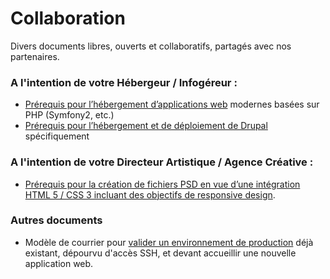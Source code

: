 Collaboration
=============

Divers documents libres, ouverts et collaboratifs, partagés avec nos partenaires.


### A l'intention de votre Hébergeur / Infogéreur :

* [Prérequis pour l’hébergement d’applications web](Prerequis-pour-l-hebergement-d-applications-web.md) modernes basées sur PHP (Symfony2, etc.)
* [Prérequis pour l’hébergement et de déploiement de Drupal](Prerequis-pour-le-deploiement-de-Drupal.md) spécifiquement

### A l'intention de votre Directeur Artistique / Agence Créative :

* [Prérequis pour la création de fichiers PSD en vue d’une intégration HTML 5 / CSS 3 incluant des objectifs de responsive design](Prerequis-pour-la-creation-de-PSD.md).
 
### Autres documents

* Modèle de courrier pour [valider un environnement de production](Conf-de-prod.md) déjà existant, dépourvu d'accès SSH, et devant accueillir une nouvelle application web.

